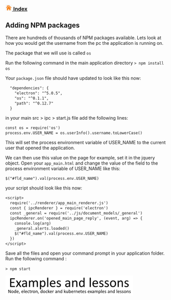 ### [![Index](https://github.com/Roche-Olivier/help.windows10.nodejs.electron.basics/blob/master/_content/_images/home.png "Index") Index](https://github.com/Roche-Olivier/help.windows10.nodejs.electron.basics)

## Adding NPM packages

There are hundreds of thousands of NPM packages available. Lets look at how you would get the username from the pc the application is running on.

The package that we will use is called `os`

Run the following command in the main application directory
`> npm install os`

Your `package.json` file should have updated to look like this now:
```
  "dependencies": {
    "electron": "^5.0.5",
    "os": "^0.1.1",
    "path": "^0.12.7"
  }
```

in your main src > ipc > start.js file add the following lines:
```
const os = require('os')
process.env.USER_NAME = os.userInfo().username.toLowerCase()
```
This will set the process environment variable of USER_NAME to the current user that opened the application.

We can then use this value on the page for example, set it in the jquery object.
Open your `app_main.html` and change the value of the field to the process environment variable of USER_NAME like this:
```
$("#fld_name").val(process.env.USER_NAME)
```

your script should look like this now:
```
<script>
  require('../renderer/app_main_renderer.js')
  const { ipcRenderer } = require('electron')
  const _general = require('../js/document_models/_general')
  ipcRenderer.on('opened_main_page_reply', (event, arg) => {
    console.log(arg)
    _general.alerts.loaded()
    $("#fld_name").val(process.env.USER_NAME)
  })
</script>
```




Save all the files and open your command prompt in your application folder.
Run the following command :

`> npm start `



![Examples and lessons](https://github.com/Roche-Olivier/help.windows10.nodejs.electron.basics/blob/master/_content/_images/footer.png "Examples and lessons")




